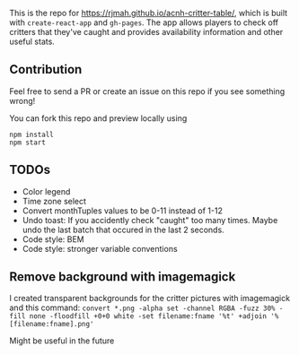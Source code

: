 This is the repo for https://rjmah.github.io/acnh-critter-table/, which is built with `create-react-app` and `gh-pages`. The app allows players to check off critters that they've caught and provides availability information and other useful stats.

## Contribution

Feel free to send a PR or create an issue on this repo if you see something wrong!

You can fork this repo and preview locally using

```
npm install
npm start
```

## TODOs

- Color legend
- Time zone select
- Convert monthTuples values to be 0-11 instead of 1-12
- Undo toast: If you accidently check "caught" too many times. Maybe undo the last batch that occured in the last 2 seconds.
- Code style: BEM
- Code style: stronger variable conventions

## Remove background with imagemagick

I created transparent backgrounds for the critter pictures with imagemagick and this command:
`convert *.png -alpha set -channel RGBA -fuzz 30% -fill none -floodfill +0+0 white -set filename:fname '%t' +adjoin '%[filename:fname].png'`

Might be useful in the future
